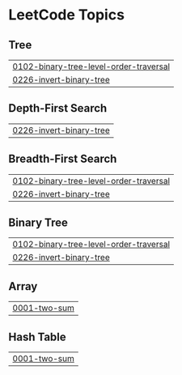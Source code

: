 <!---LeetCode Topics Start-->
# LeetCode Topics
## Tree
|  |
| ------- |
| [0102-binary-tree-level-order-traversal](https://github.com/prachimodi-142/Blind_75_nc/tree/master/0102-binary-tree-level-order-traversal) |
| [0226-invert-binary-tree](https://github.com/prachimodi-142/Blind_75_nc/tree/master/0226-invert-binary-tree) |
## Depth-First Search
|  |
| ------- |
| [0226-invert-binary-tree](https://github.com/prachimodi-142/Blind_75_nc/tree/master/0226-invert-binary-tree) |
## Breadth-First Search
|  |
| ------- |
| [0102-binary-tree-level-order-traversal](https://github.com/prachimodi-142/Blind_75_nc/tree/master/0102-binary-tree-level-order-traversal) |
| [0226-invert-binary-tree](https://github.com/prachimodi-142/Blind_75_nc/tree/master/0226-invert-binary-tree) |
## Binary Tree
|  |
| ------- |
| [0102-binary-tree-level-order-traversal](https://github.com/prachimodi-142/Blind_75_nc/tree/master/0102-binary-tree-level-order-traversal) |
| [0226-invert-binary-tree](https://github.com/prachimodi-142/Blind_75_nc/tree/master/0226-invert-binary-tree) |
## Array
|  |
| ------- |
| [0001-two-sum](https://github.com/prachimodi-142/Blind_75_nc/tree/master/0001-two-sum) |
## Hash Table
|  |
| ------- |
| [0001-two-sum](https://github.com/prachimodi-142/Blind_75_nc/tree/master/0001-two-sum) |
<!---LeetCode Topics End-->
